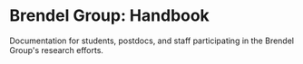 # Brendel Group: Handbook

Documentation for students, postdocs, and staff participating in the Brendel Group's research efforts.
